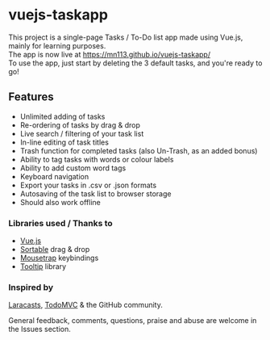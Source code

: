 # vuejs-taskapp
This project is a single-page Tasks / To-Do list app made using Vue.js, mainly for learning purposes.  
The app is now live at https://mn113.github.io/vuejs-taskapp/  
To use the app, just start by deleting the 3 default tasks, and you're ready to go!

## Features
- Unlimited adding of tasks
- Re-ordering of tasks by drag & drop
- Live search / filtering of your task list
- In-line editing of task titles
- Trash function for completed tasks (also Un-Trash, as an added bonus)
- Ability to tag tasks with words or colour labels
- Ability to add custom word tags
- Keyboard navigation
- Export your tasks in .csv or .json formats
- Autosaving of the task list to browser storage
- Should also work offline

### Libraries used / Thanks to
- [Vue.js](https://vuejs.org/)
- [Sortable](https://github.com/RubaXa/Sortable) drag & drop
- [Mousetrap](https://craig.is/killing/mice) keybindings
- [Tooltip](http://matthias-schuetz.js.org/tooltip.js/) library

### Inspired by
[Laracasts](https://laracasts.com/series/learning-vue-step-by-step), 
[TodoMVC](https://github.com/tastejs/todomvc) 
& the GitHub community.

General feedback, comments, questions, praise and abuse are welcome in the Issues section.
